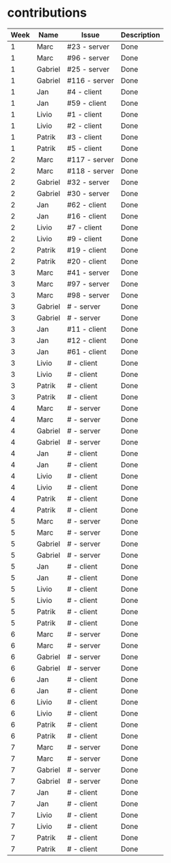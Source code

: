 # contributions

| Week | Name    | Issue         | Description |   
|------|---------|---------------|-------------|
| 1    | Marc    | #23 - server  | Done        |
| 1    | Marc    | #96 - server  | Done        |
| 1    | Gabriel | #25 - server  | Done        |
| 1    | Gabriel | #116 - server | Done        |
| 1    | Jan     | #4 - client   | Done        |
| 1    | Jan     | #59 - client  | Done        |
| 1    | Livio   | #1 - client   | Done        |
| 1    | Livio   | #2 - client   | Done        |
| 1    | Patrik  | #3 - client   | Done        |
| 1    | Patrik  | #5 - client   | Done        |
| 2    | Marc    | #117 - server | Done        |
| 2    | Marc    | #118 - server | Done        |
| 2    | Gabriel | #32 - server  | Done        |
| 2    | Gabriel | #30 - server  | Done        |
| 2    | Jan     | #62 - client  | Done        |
| 2    | Jan     | #16 - client  | Done        |
| 2    | Livio   | #7 - client   | Done        |
| 2    | Livio   | #9 - client   | Done        |
| 2    | Patrik  | #19 - client  | Done        |
| 2    | Patrik  | #20 - client  | Done        |
| 3    | Marc    | #41 - server  | Done        |
| 3    | Marc    | #97 - server  | Done        |
| 3    | Marc    | #98 - server  | Done        |
| 3    | Gabriel | # - server    | Done        |
| 3    | Gabriel | # - server    | Done        |
| 3    | Jan     | #11 - client  | Done        |
| 3    | Jan     | #12 - client  | Done        |
| 3    | Jan     | #61 - client  | Done        |
| 3    | Livio   | # - client    | Done        |
| 3    | Livio   | # - client    | Done        |
| 3    | Patrik  | # - client    | Done        |
| 3    | Patrik  | # - client    | Done        |
| 4    | Marc    | # - server    | Done        |
| 4    | Marc    | # - server    | Done        |
| 4    | Gabriel | # - server    | Done        |
| 4    | Gabriel | # - server    | Done        |
| 4    | Jan     | # - client    | Done        |
| 4    | Jan     | # - client    | Done        |
| 4    | Livio   | # - client    | Done        |
| 4    | Livio   | # - client    | Done        |
| 4    | Patrik  | # - client    | Done        |
| 4    | Patrik  | # - client    | Done        |
| 5    | Marc    | # - server    | Done        |
| 5    | Marc    | # - server    | Done        |
| 5    | Gabriel | # - server    | Done        |
| 5    | Gabriel | # - server    | Done        |
| 5    | Jan     | # - client    | Done        |
| 5    | Jan     | # - client    | Done        |
| 5    | Livio   | # - client    | Done        |
| 5    | Livio   | # - client    | Done        |
| 5    | Patrik  | # - client    | Done        |
| 5    | Patrik  | # - client    | Done        |
| 6    | Marc    | # - server    | Done        |
| 6    | Marc    | # - server    | Done        |
| 6    | Gabriel | # - server    | Done        |
| 6    | Gabriel | # - server    | Done        |
| 6    | Jan     | # - client    | Done        |
| 6    | Jan     | # - client    | Done        |
| 6    | Livio   | # - client    | Done        |
| 6    | Livio   | # - client    | Done        |
| 6    | Patrik  | # - client    | Done        |
| 6    | Patrik  | # - client    | Done        |
| 7    | Marc    | # - server    | Done        |
| 7    | Marc    | # - server    | Done        |
| 7    | Gabriel | # - server    | Done        |
| 7    | Gabriel | # - server    | Done        |
| 7    | Jan     | # - client    | Done        |
| 7    | Jan     | # - client    | Done        |
| 7    | Livio   | # - client    | Done        |
| 7    | Livio   | # - client    | Done        |
| 7    | Patrik  | # - client    | Done        |
| 7    | Patrik  | # - client    | Done        |
